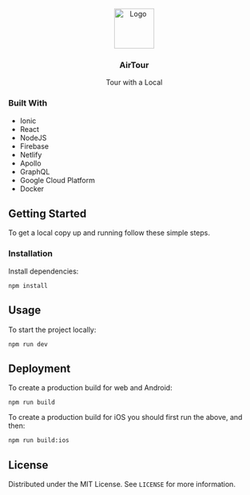 <br />
<p align="center">
  <a href="https://github.com/APEC-2021-NZ/AirTour-App">
    <img src="https://user-images.githubusercontent.com/30617834/119878945-d4afaf00-bf7e-11eb-9454-6ea90bd93a75.png" alt="Logo" width="80" height="80">
  </a>

  <h3 align="center">AirTour</h3>
  <p align="center">
    Tour with a Local
  </p>
</p>

### Built With

-   Ionic
-   React
-   NodeJS
-   Firebase
-   Netlify
-   Apollo
-   GraphQL
-   Google Cloud Platform
-   Docker

## Getting Started

To get a local copy up and running follow these simple steps.

### Installation

Install dependencies:

```
npm install
```

## Usage

To start the project locally:

```
npm run dev
```

## Deployment

To create a production build for web and Android:

```
npm run build
```

To create a production build for iOS you should first run the above, and then:

```
npm run build:ios
```

## License

Distributed under the MIT License. See `LICENSE` for more information.
